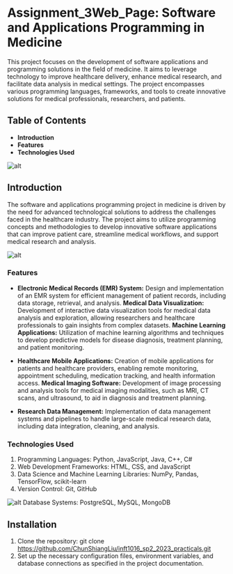 # Assignment_3Web_Page: Software and Applications Programming in Medicine

This project focuses on the development of software applications and programming solutions in the field of medicine. It aims to leverage technology to improve healthcare delivery, enhance medical research, and facilitate data analysis in medical settings. The project encompasses various programming languages, frameworks, and tools to create innovative solutions for medical professionals, researchers, and patients.

## Table of Contents
- __Introduction__
- __Features__
- __Technologies Used__



![alt](https://os-system.com/blog/wp-content/uploads/2020/08/Types-of-medical-software.png)

## Introduction
The software and applications programming project in medicine is driven by the need for advanced technological solutions to address the challenges faced in the healthcare industry. The project aims to utilize programming concepts and methodologies to develop innovative software applications that can improve patient care, streamline medical workflows, and support medical research and analysis.

![alt](https://os-system.com/blog/wp-content/uploads/2020/08/diagnostic-and-research-software-1536x605.jpg)
### Features
- **Electronic Medical Records (EMR) System:** Design and implementation of an EMR system for efficient management of patient records, including data storage, retrieval, and analysis.
**Medical Data Visualization:** Development of interactive data visualization tools for medical data analysis and exploration, allowing researchers and healthcare professionals to gain insights from complex datasets.
**Machine Learning Applications:** Utilization of machine learning algorithms and techniques to develop predictive models for disease diagnosis, treatment planning, and patient monitoring.
* **Healthcare Mobile Applications:** Creation of mobile applications for patients and healthcare providers, enabling remote monitoring, appointment scheduling, medication tracking, and health information access.
**Medical Imaging Software:** Development of image processing and analysis tools for medical imaging modalities, such as MRI, CT scans, and ultrasound, to aid in diagnosis and treatment planning.
- **Research Data Management:** Implementation of data management systems and pipelines to handle large-scale medical research data, including data integration, cleaning, and analysis.

### Technologies Used
1. Programming Languages: Python, JavaScript, Java, C++, C#
2. Web Development Frameworks: HTML, CSS, and JavaScript
3. Data Science and Machine Learning Libraries: NumPy, Pandas, TensorFlow, scikit-learn
4. Version Control: Git, GitHub

![alt](https://os-system.com/blog/wp-content/uploads/2020/08/hospital-management-software.jpg)
Database Systems: PostgreSQL, MySQL, MongoDB

## Installation
1. Clone the repository: git clone https://github.com/ChunShiangLiu/inft1016_sp2_2023_practicals.git
2. Set up the necessary configuration files, environment variables, and database connections as specified in the project documentation.
